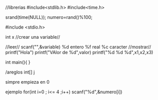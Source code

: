 //librerias 
#include<stdlib.h>
#include<time.h>

srand(time(NULL));
numero=rand()%100;

#include <stdio.h>

int x  //crear una variable//

//leer// 
scanf("",&variable)
            %d entero
            %f real
            %c caracter
//mostrar// 
printf("Hola")
printf("VAlor de %d",valor)
printf("%d %d %d",x1,x2,x3)


int main(){
}

/areglos
int[] j

simpre empieza en 0


ejemplo 
for(int i=0 ; i<= 4 ;i++)
scanf("%d",&numero[i])